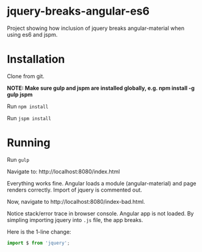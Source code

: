# jquery-breaks-angular-es6
Project showing how inclusion of jquery breaks angular-material when using es6 and jspm.

# Installation

Clone from git.

**NOTE: Make sure gulp and jspm are installed globally, e.g. npm install -g gulp jspm**

Run `npm install`

Run `jspm install`

# Running

Run `gulp`

Navigate to: http://localhost:8080/index.html

Everything works fine. Angular loads a module (angular-material) and page renders correctly. Import of jquery is commented out.

Now, navigate to http://localhost:8080/index-bad.html.

Notice stack/error trace in browser console. Angular app is not loaded.  By simpling importing jquery into `.js` file, the app breaks.

Here is the 1-line change:
```javascript
import $ from 'jquery';
```
